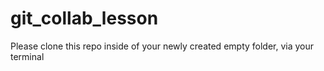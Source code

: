 # git_collab_lesson

Please clone this repo inside of your newly created empty folder, via your terminal 

